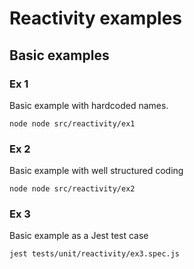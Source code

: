 # Reactivity examples

## Basic examples

### Ex 1

Basic example with hardcoded names.

```
node node src/reactivity/ex1
```

### Ex 2

Basic example with well structured coding

```
node node src/reactivity/ex2
```

### Ex 3

Basic example as a Jest test case

```
jest tests/unit/reactivity/ex3.spec.js
```


